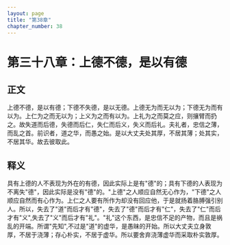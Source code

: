 ```yaml
---
layout: page
title: "第38章"
chapter_number: 38
---
```


# 第三十八章：上德不德，是以有德

## 正文
上德不德，是以有德；下德不失德，是以无德。上德无为而无以为；下德无为而有以为。上仁为之而无以为；上义为之而有以为。上礼为之而莫之应，则攘臂而扔之。故失道而后德，失德而后仁，失仁而后义，失义而后礼。夫礼者，忠信之薄，而乱之首。前识者，道之华，而愚之始。是以大丈夫处其厚，不居其薄；处其实，不居其华。故去彼取此。

## 释义
具有上德的人不表现为外在的有德，因此实际上是有"德"的；具有下德的人表现为不离失"德"，因此实际是没有"德"的。"上德"之人顺应自然无心作为，"下德"之人顺应自然而有心作为。上仁之人要有所作为却没有回应他，于是就扬着胳膊强引别人。所以，失去了"道"而后才有"德"，失去了"德"而后才有"仁"，失去了"仁"而后才有"义",失去了"义"而后才有"礼"。"礼"这个东西，是忠信不足的产物，而且是祸乱的开端。所谓"先知",不过是"道"的虚华，是愚昧的开始。所以大丈夫立身敦厚，不居于浇薄；存心朴实，不居于虚华。所以要舍弃浇薄虚华而采取朴实敦厚。